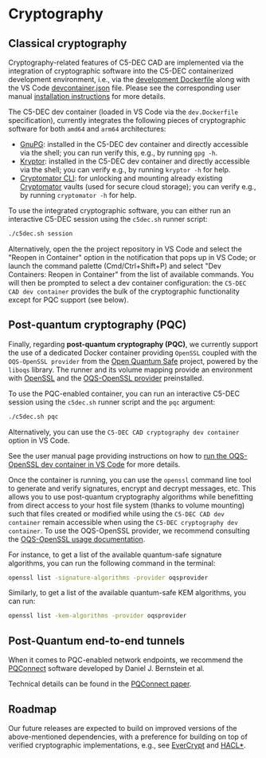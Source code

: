 # Cryptography

## Classical cryptography

Cryptography-related features of C5-DEC CAD are implemented via the integration of cryptographic software into the C5-DEC containerized development environment, i.e., via  the [development Dockerfile](https://github.com/AbstractionsLab/c5dec/blob/main/dev.Dockerfile) along with the VS Code [devcontainer.json](https://github.com/AbstractionsLab/c5dec/blob/main/.devcontainer/devcontainer.json) file. Please see the corresponding user manual [installation instructions](https://github.com/AbstractionsLab/c5dec/blob/main/docs/manual/installation.md#installation-in-a-containerized-development-environment) for more details.

The C5-DEC dev container (loaded in VS Code via the `dev.Dockerfile` specification), currently integrates the following pieces of cryptographic software for both `amd64` and `arm64` architectures:

- [GnuPG](https://gnupg.org/): installed in the C5-DEC dev container and directly accessible via the shell; you can run verify this, e.g., by running `gpg -h`. 
- [Kryptor](https://www.kryptor.co.uk/): installed in the C5-DEC dev container and directly accessible via the shell; you can verify e.g., by running `kryptor -h` for help.
- [Cryptomator CLI](https://github.com/cryptomator/cli): for unlocking and mounting already existing [Cryptomator](https://github.com/cryptomator/cryptomator) vaults (used for secure cloud storage); you can verify e.g., by running `cryptomator -h` for help.

To use the integrated cryptographic software, you can either run an interactive C5-DEC session using the `c5dec.sh` runner script:

```sh
./c5dec.sh session
```

Alternatively, open the the project repository in VS Code and select the "Reopen in Container" option in the notification that pops up in VS Code; or launch the command palette (Cmd/Ctrl+Shift+P) and select "Dev Containers: Reopen in Container" from the list of available commands. You will then be prompted to select a dev container configuration: the `C5-DEC CAD dev container` provides the bulk of the cryptographic functionality except for PQC support (see below).

## Post-quantum cryptography (PQC)

Finally, regarding **post-quantum cryptography (PQC)**, we currently support the use of a dedicated Docker container providing `OpenSSL` coupled with the `OQS-OpenSSL provider` from the [Open Quantum Safe](https://openquantumsafe.org/) project, powered by the `liboqs` library. The runner and its volume mapping provide an environment with [OpenSSL](https://docs.openssl.org/master/man7/ossl-guide-libcrypto-introduction/) and the [OQS-OpenSSL provider](https://github.com/open-quantum-safe/oqs-provider) preinstalled.

To use the PQC-enabled container, you can run an interactive C5-DEC session using the `c5dec.sh` runner script and the `pqc` argument:

```sh
./c5dec.sh pqc
```

Alternatively, you can use the `C5-DEC CAD cryptography dev container` option in VS Code.

See the user manual page providing instructions on how to [run the OQS-OpenSSL dev container in VS Code](./installation.md#c5-dec-post-quantum-cryptography-dev-container) for more details.

Once the container is running, you can use the `openssl` command line tool to generate and verify signatures, encrypt and decrypt messages, etc. This allows you to use post-quantum cryptography algorithms while benefitting from direct access to your host file system (thanks to volume mounting) such that files created or modified while using the `C5-DEC CAD dev container` remain accessible when using the `C5-DEC cryptography dev container`. To use the OQS-OpenSSL provider, we recommend consulting the [OQS-OpenSSL usage documentation](https://github.com/open-quantum-safe/oqs-provider/blob/main/USAGE.md#sample-commands).

For instance, to get a list of the available quantum-safe signature algorithms, you can run the following command in the terminal:

```sh
openssl list -signature-algorithms -provider oqsprovider
```

Similarly, to get a list of the available quantum-safe KEM algorithms, you can run:

```sh
openssl list -kem-algorithms -provider oqsprovider
```

## Post-Quantum end-to-end tunnels

When it comes to PQC-enabled network endpoints, we recommend the [PQConnect](https://www.pqconnect.net/) software developed by Daniel J. Bernstein et al.

Technical details can be found in the [PQConnect paper](https://www.pqconnect.net/pqconnect-20241206.pdf).

## Roadmap

Our future releases are expected to build on improved versions of the above-mentioned dependencies, with a preference for building on top of verified cryptographic implementations, e.g., see [EverCrypt](https://www.microsoft.com/en-us/research/publication/evercrypt-a-fast-veri%EF%AC%81ed-cross-platform-cryptographic-provider/) and [HACL*](https://hacl-star.github.io/HaclValeEverCrypt.html).